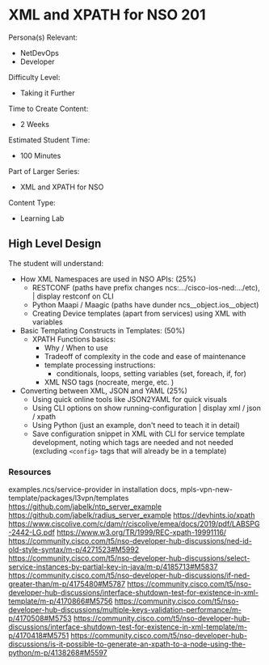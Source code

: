 # XML and XPATH for NSO 201

Persona(s) Relevant:

- NetDevOps
- Developer

Difficulty Level:

- Taking it Further

Time to Create Content:

- 2 Weeks

Estimated Student Time:

- 100 Minutes

Part of Larger Series:

- XML and XPATH for NSO

Content Type:

- Learning Lab

## High Level Design

The student will understand:

- How XML Namespaces are used in NSO APIs: (25%)
  - RESTCONF (paths have prefix changes ncs:.../cisco-ios-ned:.../etc), | display restconf on CLI
  - Python Maapi / Maagic (paths have dunder ncs__object.ios__object)
  - Creating Device templates (apart from services) using XML with variables
- Basic Templating Constructs in Templates: (50%)
  - XPATH Functions basics:
    - Why / When to use
    - Tradeoff of complexity in the code and ease of maintenance 
    - template processing instructions:
      - conditionals, loops, setting variables (set, foreach, if, for)
    - XML NSO tags (nocreate, merge, etc. )
- Converting between XML, JSON and YAML (25%)
  - Using quick online tools like JSON2YAML for quick visuals
  - Using CLI options on show running-configuration | display xml / json / xpath
  - Using Python (just an example, don't need to teach it in detail)
  - Save configuration snippet in XML with CLI for service template development, noting which tags are needed and not needed (excluding `<config>` tags that will already be in a template) 

### Resources
examples.ncs/service-provider in installation docs, mpls-vpn-new-template/packages/l3vpn/templates
https://github.com/jabelk/ntp_server_example
https://github.com/jabelk/radius_server_example
https://devhints.io/xpath
https://www.ciscolive.com/c/dam/r/ciscolive/emea/docs/2019/pdf/LABSPG-2442-LG.pdf 
https://www.w3.org/TR/1999/REC-xpath-19991116/
https://community.cisco.com/t5/nso-developer-hub-discussions/ned-id-old-style-syntax/m-p/4271523#M5992
https://community.cisco.com/t5/nso-developer-hub-discussions/select-service-instances-by-partial-key-in-java/m-p/4185713#M5837
https://community.cisco.com/t5/nso-developer-hub-discussions/if-ned-greater-than/m-p/4175480#M5787
https://community.cisco.com/t5/nso-developer-hub-discussions/interface-shutdown-test-for-existence-in-xml-template/m-p/4170866#M5756
https://community.cisco.com/t5/nso-developer-hub-discussions/multiple-keys-validation-performance/m-p/4170508#M5753
https://community.cisco.com/t5/nso-developer-hub-discussions/interface-shutdown-test-for-existence-in-xml-template/m-p/4170418#M5751
https://community.cisco.com/t5/nso-developer-hub-discussions/is-it-possible-to-generate-an-xpath-to-a-node-using-the-python/m-p/4138268#M5597